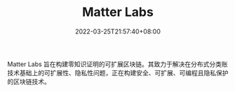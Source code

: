 ﻿---
weight: 
title: "Matter Labs"
description: "Matter Labs 旨在构建零知识证明的可扩展区块链"
date: 2022-03-25T21:57:40+08:00
lastmod: 2022-03-25T16:45:40+08:00
draft: false
authors: ["Metabd"]
featuredImage: "matter-labs.jpg"
link: ""
tags: ["研究机构","Matter Labs"]
categories: ["navigation"]
navigation: ["研究机构"]
lightgallery: true
toc: true
pinned: false
recommend: false
recommend1: false
---
Matter Labs 旨在构建零知识证明的可扩展区块链。其致力于解决在分布式分类账技术基础上的可扩展性、隐私性问题，正在构建安全、可扩展、可编程且隐私保护的区块链技术。

